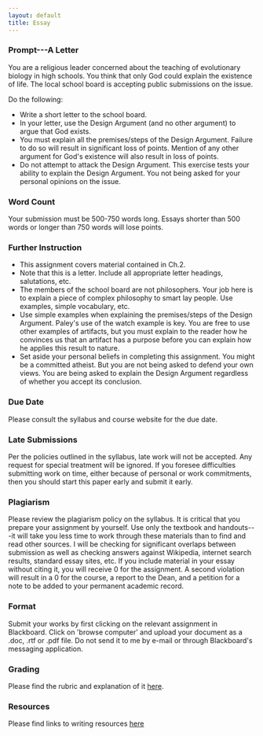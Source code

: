 ```yaml
---
layout: default
title: Essay
---
```




### Prompt---A Letter 

You are a religious leader concerned about the teaching of evolutionary biology in high schools. You think that only God could explain the existence of life. The local school board is accepting public submissions on the issue. 

Do the following: 

+ Write a short letter to the school board. 
+ In your letter, use the Design Argument (and no other argument) to argue that God exists. 
+ You must explain all the premises/steps of the Design Argument. Failure to do so will result in significant loss of points. Mention of any other argument for God's existence will also result in loss of points.
+ Do not attempt to attack the Design Argument. This exercise tests your ability to explain the Design Argument. You not being asked for your personal opinions on the issue. 


### Word Count

Your submission must be 500-750 words long. Essays shorter than 500 words or longer than 750 words will lose points. 

### Further Instruction 

+ This assignment covers material contained in Ch.2.
+ Note that this is a letter. Include all appropriate letter headings, salutations, etc. 
+ The members of the school board are not philosophers. Your job here is to explain a piece of complex philosophy to smart lay people. Use examples, simple vocabulary, etc. 
+ Use simple examples when explaining the premises/steps of the Design Argument. Paley's use of the watch example is key. You are free to use other examples of artifacts, but you must explain to the reader how he convinces us that an artifact has a purpose before you can explain how he applies this result to nature.   
+ Set aside your personal beliefs in completing this assignment. You might be a committed atheist. But you are not being asked to defend your own views. You are being asked to explain the Design Argument regardless of whether you accept its conclusion.   

 

### Due Date
Please consult the syllabus and course website for the due date.

### Late Submissions

Per the policies outlined in the syllabus, late work will not be accepted. Any request for special treatment will be ignored. If you foresee difficulties submitting work on time, either because of personal or work commitments, then you should start this paper early and submit it early. 

### Plagiarism

Please review the plagiarism policy on the syllabus. It is critical that you prepare your assignment by yourself. Use only the textbook and handouts---it will take you less time to work through these materials than to find and read other sources. I will be checking for significant overlaps between submission as well as checking answers against Wikipedia, internet search results, standard essay sites, etc. If you include material in your essay without citing it, you will receive 0 for the assignment. A second violation will result in a 0 for the course, a report to the Dean, and a petition for a note to be added to your permanent academic record.

### Format

Submit your works by first clicking on the relevant assignment in Blackboard. Click on 'browse computer' and upload your document as a .doc, .rtf or .pdf file. Do not send it to me by e-mail or through Blackboard's messaging application. 

### Grading
Please find the rubric and explanation of it [here](/Teaching/Grading/).

### Resources
Please find links to writing resources [here](/Teaching/Resources/)




